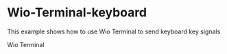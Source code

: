 # Wio-Terminal-keyboard

This example shows how to use Wio Terminal to send keyboard key signals

Wio Terminal

